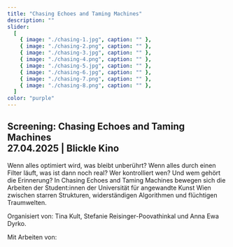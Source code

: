 ```yaml
---
title: "Chasing Echoes and Taming Machines"
description: ""
slider:
  [
    { image: "./chasing-1.jpg", caption: "" },
    { image: "./chasing-2.png", caption: "" },
    { image: "./chasing-3.jpg", caption: "" },
    { image: "./chasing-4.png", caption: "" },
    { image: "./chasing-5.jpg", caption: "" },
    { image: "./chasing-6.jpg", caption: "" },
    { image: "./chasing-7.png", caption: "" },
    { image: "./chasing-8.png", caption: "" },
  ]
color: "purple"
---
```


## Screening: Chasing Echoes and Taming Machines</br>27.04.2025 | Blickle Kino

Wenn alles optimiert wird, was bleibt unberührt? Wenn alles durch einen Filter läuft, was ist dann noch real? Wer kontrolliert wen? Und wem gehört die Erinnerung? In Chasing Echoes and Taming Machines bewegen sich die Arbeiten der Student:innen der Universität für angewandte Kunst Wien zwischen starren Strukturen, widerständigen Algorithmen und flüchtigen Traumwelten.

Organisiert von: Tina Kult, Stefanie Reisinger-Poovathinkal und Anna Ewa Dyrko.

Mit Arbeiten von:
